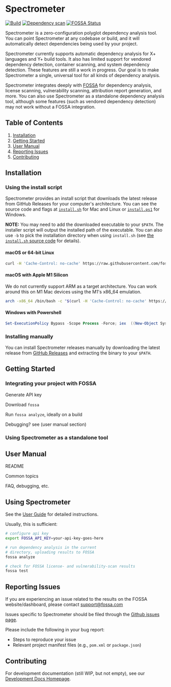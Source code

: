 # Spectrometer

[![Build](https://github.com/fossas/spectrometer/actions/workflows/build.yml/badge.svg)](https://github.com/fossas/spectrometer/actions/workflows/build.yml)
[![Dependency scan](https://github.com/fossas/spectrometer/actions/workflows/dependency-scan.yml/badge.svg)](https://github.com/fossas/spectrometer/actions/workflows/dependency-scan.yml)
[![FOSSA Status](https://app.fossa.com/api/projects/custom%2B1%2Fgithub.com%2Ffossas%2Fspectrometer.svg?type=shield)](https://app.fossa.com/projects/custom%2B1%2Fgithub.com%2Ffossas%2Fspectrometer?ref=badge_shield)

Spectrometer is a zero-configuration polyglot dependency analysis tool. You can point Spectrometer at any codebase or build, and it will automatically detect dependencies being used by your project.

<!-- TODO: Flesh out X and Y. Ideally, link to reference documentation. -->
Spectrometer currently supports automatic dependency analysis for X+ languages and Y+ build tools. It also has limited support for vendored dependency detection, container scanning, and system dependency detection. These features are still a work in progress. Our goal is to make Spectrometer a single, universal tool for all kinds of dependency analysis.

Spectrometer integrates deeply with [FOSSA](https://fossa.com) for dependency analysis, license scanning, vulnerability scanning, attribution report generation, and more. You can also use Spectrometer as a standalone dependency analysis tool, although some features (such as vendored dependency detection) may not work without a FOSSA integration.

## Table of Contents

1. [Installation](#installation)
2. [Getting Started](#getting-started)
3. [User Manual](#user-guide)
4. [Reporting Issues](#reporting-issues)
5. [Contributing](#contributing)

## Installation

### Using the install script

Spectrometer provides an install script that downloads the latest release from GitHub Releases for your computer's architecture. You can see the source code and flags at [`install.sh`](https://github.com/fossas/spectrometer/blob/master/install.sh) for Mac and Linux or [`install.ps1`](https://github.com/fossas/spectrometer/blob/master/install.ps1) for Windows.

**NOTE:** You may need to add the downloaded executable to your `$PATH`. The installer script will output the installed path of the executable. You can also use `-b` to pick the installation directory when using `install.sh` (see [the `install.sh` source code](https://github.com/fossas/spectrometer/blob/master/install.sh) for details).

#### macOS or 64-bit Linux

```bash
curl -H 'Cache-Control: no-cache' https://raw.githubusercontent.com/fossas/spectrometer/master/install.sh | bash
```

#### macOS with Apple M1 Silicon

We do not currently support ARM as a target architecture. You can work around this on M1 Mac devices using the M1's x86_64 emulation.

```bash
arch -x86_64 /bin/bash -c "$(curl -H 'Cache-Control: no-cache' https://raw.githubusercontent.com/fossas/spectrometer/master/install.sh)"
```

#### Windows with Powershell

```powershell
Set-ExecutionPolicy Bypass -Scope Process -Force; iex  ((New-Object System.Net.WebClient).DownloadString('https://raw.githubusercontent.com/fossas/spectrometer/master/install.ps1'))
```

### Installing manually

You can install Spectrometer releases manually by downloading the latest release from [GitHub Releases](https://github.com/fossas/spectrometer/releases) and extracting the binary to your `$PATH`.

## Getting Started

### Integrating your project with FOSSA

Generate API key

Download `fossa`

Run `fossa analyze`, ideally on a build

Debugging? see (user manual section)

### Using Spectrometer as a standalone tool

## User Manual

README

Common topics

FAQ, debugging, etc.

## Using Spectrometer

See the [User Guide](docs/userguide.md) for detailed instructions.

Usually, this is sufficient:

``` sh
# configure api key
export FOSSA_API_KEY=your-api-key-goes-here

# run dependency analysis in the current
# directory, uploading results to FOSSA
fossa analyze

# check for FOSSA license- and vulnerability-scan results
fossa test
```


## Reporting Issues

If you are experiencing an issue related to the results on the FOSSA
website/dashboard, please contact [support@fossa.com](mailto:support@fossa.com)

Issues specific to Spectrometer should be filed through the [Github issues
page](https://github.com/fossas/spectrometer/issues/new).

Please include the following in your bug report:

- Steps to reproduce your issue
- Relevant project manifest files (e.g., `pom.xml` or `package.json`)

## Contributing

For development documentation (still WIP, but not empty), see our [Development
Docs Homepage](devdocs/index.md).
